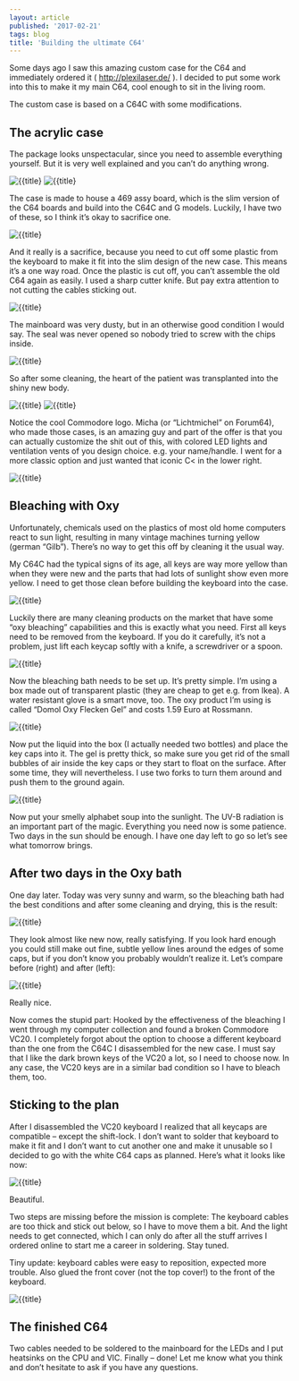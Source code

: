 ```yaml
---
layout: article
published: '2017-02-21'
tags: blog
title: 'Building the ultimate C64'
---
```


Some days ago I saw this amazing custom case for the C64 and immediately ordered it ( http://plexilaser.de/ ). I decided to put some work into this to make it my main C64, cool enough to sit in the living room.

The custom case is based on a C64C with some modifications.

## The acrylic case

The package looks unspectacular, since you need to assemble everything yourself. But it is very well explained and you can’t do anything wrong.

![{{title}](../../assets/img/blog/uc64-1.jpg)
![{{title}](../../assets/img/blog/uc64-2.jpg)

The case is made to house a 469 assy board, which is the slim version of the C64 boards and build into the C64C and G models. Luckily, I have two of these, so I think it’s okay to sacrifice one.

![{{title}](../../assets/img/blog/uc64-3.jpg)

And it really is a sacrifice, because you need to cut off some plastic from the keyboard to make it fit into the slim design of the new case. This means it’s a one way road. Once the plastic is cut off, you can’t assemble the old C64 again as easily. I used a sharp cutter knife. But pay extra attention to not cutting the cables sticking out.

![{{title}](../../assets/img/blog/uc64-4.jpg)

The mainboard was very dusty, but in an otherwise good condition I would say. The seal was never opened so nobody tried to screw with the chips inside.

![{{title}](../../assets/img/blog/uc64-5.jpg)

So after some cleaning, the heart of the patient was transplanted into the shiny new body.

![{{title}](../../assets/img/blog/uc64-6.jpg)
![{{title}](../../assets/img/blog/uc64-7.jpg)

Notice the cool Commodore logo. Micha (or “Lichtmichel” on Forum64), who made those cases, is an amazing guy and part of the offer is that you can actually customize the shit out of this, with colored LED lights and ventilation vents of you design choice. e.g. your name/handle. I went for a more classic option and just wanted that iconic C< in the lower right.

![{{title}](../../assets/img/blog/uc64-8.jpg)

## Bleaching with Oxy

Unfortunately, chemicals used on the plastics of most old home computers react to sun light, resulting in many vintage machines turning yellow (german “Gilb”). There’s no way to get this off by cleaning it the usual way.

My C64C had the typical signs of its age, all keys are way more yellow than when they were new and the parts that had lots of sunlight show even more yellow. I need to get those clean before building the keyboard into the case.

![{{title}](../../assets/img/blog/uc64-9.jpg)

Luckily there are many cleaning products on the market that have some “oxy bleaching” capabilities and this is exactly what you need. First all keys need to be removed from the keyboard. If you do it carefully, it’s not a problem, just lift each keycap softly with a knife, a screwdriver or a spoon.

![{{title}](../../assets/img/blog/uc64-10.jpg)

Now the bleaching bath needs to be set up. It’s pretty simple. I’m using a box made out of transparent plastic (they are cheap to get e.g. from Ikea). A water resistant glove is a smart move, too. The oxy product I’m using is called “Domol Oxy Flecken Gel” and costs 1.59 Euro at Rossmann.

![{{title}](../../assets/img/blog/uc64-11.jpg)

Now put the liquid into the box (I actually needed two bottles) and place the key caps into it. The gel is pretty thick, so make sure you get rid of the small bubbles of air inside the key caps or they start to float on the surface. After some time, they will nevertheless. I use two forks to turn them around and push them to the ground again.

![{{title}](../../assets/img/blog/uc64-12.jpg)

Now put your smelly alphabet soup into the sunlight. The UV-B radiation is an important part of the magic. Everything you need now is some patience. Two days in the sun should be enough. I have one day left to go so let’s see what tomorrow brings.

## After two days in the Oxy bath

One day later. Today was very sunny and warm, so the bleaching bath had the best conditions and after some cleaning and drying, this is the result:

![{{title}](../../assets/img/blog/uc64-13.jpg)

They look almost like new now, really satisfying. If you look hard enough you could still make out fine, subtle yellow lines around the edges of some caps, but if you don’t know you probably wouldn’t realize it. Let’s compare before (right) and after (left):

![{{title}](../../assets/img/blog/uc64-14.jpg)

Really nice.

Now comes the stupid part: Hooked by the effectiveness of the bleaching I went through my computer collection and found a broken Commodore VC20. I completely forgot about the option to choose a different keyboard than the one from the C64C I disassembled for the new case. I must say that I like the dark brown keys of the VC20 a lot, so I need to choose now. In any case, the VC20 keys are in a similar bad condition so I have to bleach them, too.

## Sticking to the plan

After I disassembled the VC20 keyboard I realized that all keycaps are compatible – except the shift-lock. I don’t want to solder that keyboard to make it fit and I don’t want to cut another one and make it unusable so I decided to go with the white C64 caps as planned. Here’s what it looks like now:

![{{title}](../../assets/img/blog/uc64-15.jpg)

Beautiful.

Two steps are missing before the mission is complete: The keyboard cables are too thick and stick out below, so I have to move them a bit. And the light needs to get connected, which I can only do after all the stuff arrives I ordered online to start me a career in soldering. Stay tuned.

Tiny update: keyboard cables were easy to reposition, expected more trouble. Also glued the front cover (not the top cover!) to the front of the keyboard.

![{{title}](../../assets/img/blog/uc64-16.jpg)

## The finished C64

Two cables needed to be soldered to the mainboard for the LEDs and I put heatsinks on the CPU and VIC. Finally – done! Let me know what you think and don’t hesitate to ask if you have any questions.